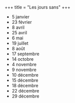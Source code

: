+++
title = "Les jours sans"
+++
- 5 janvier
- 23 février
- 8 avril
- 25 avril
- 6 mai
- 19 juillet
- 8 août
- 17 septembre
- 14 octobre
- 4 novembre
- 9 novembre
- 10 décembre
- 15 décembre
- 18 décembre
- 22 décembre
- 29 décembre
